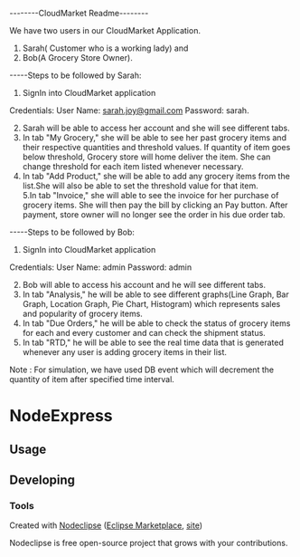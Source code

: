 
--------CloudMarket Readme--------

We have two users in our CloudMarket Application.
1) Sarah( Customer  who is a working lady) and 
2) Bob(A Grocery Store Owner).


-----Steps to be followed by Sarah:

1. SignIn into CloudMarket application 

Credentials: 
User Name: sarah.joy@gmail.com 
Password: sarah.

2. Sarah will be able to access her account and she will see different tabs.
3. In tab "My Grocery," she will be able to see her past grocery items and their respective quantities and threshold values. If quantity of item goes below threshold, Grocery store will home deliver the item. She can change threshold for each item listed whenever necessary.
4. In tab "Add Product," she will be able to add any grocery items from the list.She will also be able to set the threshold value for that item.  
5.In tab "Invoice," she will able to see the invoice for her purchase of grocery items. She will then pay the bill by clicking an Pay button. After payment, store owner will no longer see the order in his due order tab.


-----Steps to be followed by Bob:

1. SignIn into CloudMarket application 

Credentials:
User Name: admin 
Password: admin 

2. Bob will able to access his account and he will see different tabs.
3. In tab "Analysis," he will be able to see different graphs(Line Graph, Bar Graph, Location Graph, Pie Chart, Histogram) which represents sales and popularity of grocery items.
4. In tab "Due Orders," he will be able to check the status of grocery items for each and every customer and can check the shipment status.
5. In tab "RTD," he will be able to see the real time data that is generated whenever any user is adding grocery items in their list.

 
Note : For simulation, we have used DB event which will decrement the quantity of item after specified time interval.



# NodeExpress



## Usage



## Developing



### Tools

Created with [Nodeclipse](https://github.com/Nodeclipse/nodeclipse-1)
 ([Eclipse Marketplace](http://marketplace.eclipse.org/content/nodeclipse), [site](http://www.nodeclipse.org))   

Nodeclipse is free open-source project that grows with your contributions.
